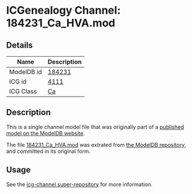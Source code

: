 # ICGenealogy Channel: 184231\_Ca\_HVA.mod

## Details

Name | Description
---- | -----------
ModelDB id | [184231](http://senselab.med.yale.edu/ModelDB/ShowModel.cshtml?model=184231)
ICG id | [4111](http://icg.neurotheory.ox.ac.uk/channels/3/4111)
ICG Class | [Ca](http://icg.neurotheory.ox.ac.uk/channels/3)

## Description

This is a single channel model file that was originally part of a [published model on the ModelDB website](http://senselab.med.yale.edu/mModelDB/ShowModel.cshtml?model=184231).

The file [184231\_Ca\_HVA.mod](184231_Ca_HVA.mod) was extrated from [the ModelDB repository](http://senselab.med.yale.edu/ModelDB/ShowModel.cshtml?model=184231), and committed in its original form.

## Usage

See the [icg-channel super-repository](https://github.com/icgenealogy/icg-channels) for more information.